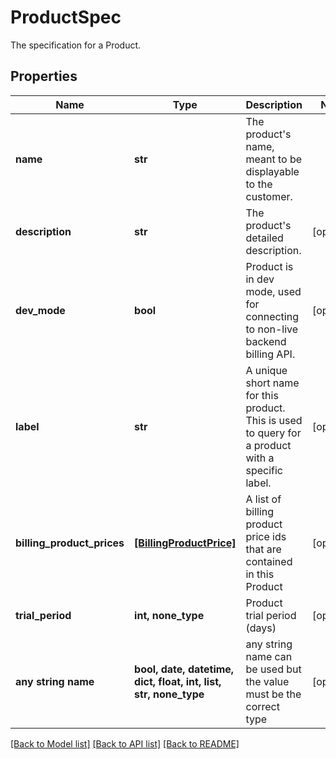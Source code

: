 # ProductSpec

The specification for a Product.

## Properties
Name | Type | Description | Notes
------------ | ------------- | ------------- | -------------
**name** | **str** | The product&#39;s name, meant to be displayable to the customer. | 
**description** | **str** | The product&#39;s detailed description. | [optional] 
**dev_mode** | **bool** | Product is in dev mode, used for connecting to non-live backend billing API.  | [optional] 
**label** | **str** | A unique short name for this product. This is used to query for a product with a specific label.  | [optional] 
**billing_product_prices** | [**[BillingProductPrice]**](BillingProductPrice.md) | A list of billing product price ids that are contained in this Product | [optional] 
**trial_period** | **int, none_type** | Product trial period (days)  | [optional] 
**any string name** | **bool, date, datetime, dict, float, int, list, str, none_type** | any string name can be used but the value must be the correct type | [optional]

[[Back to Model list]](../README.md#documentation-for-models) [[Back to API list]](../README.md#documentation-for-api-endpoints) [[Back to README]](../README.md)


